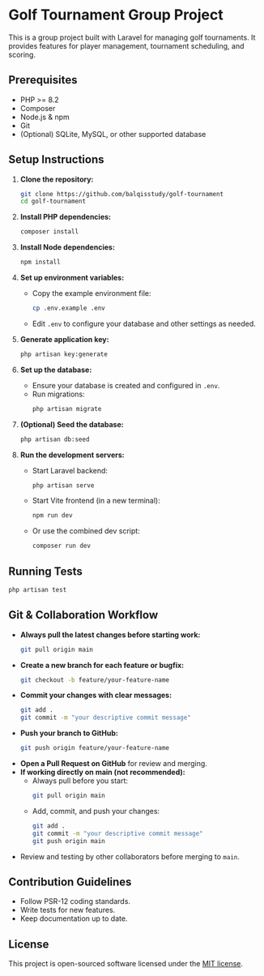 # Golf Tournament Group Project

This is a group project built with Laravel for managing golf tournaments. It provides features for player management, tournament scheduling, and scoring.

## Prerequisites

- PHP >= 8.2
- Composer
- Node.js & npm
- Git
- (Optional) SQLite, MySQL, or other supported database

## Setup Instructions

1. **Clone the repository:**
   ```bash
   git clone https://github.com/balqisstudy/golf-tournament
   cd golf-tournament
   ```

2. **Install PHP dependencies:**
   ```bash
   composer install
   ```

3. **Install Node dependencies:**
   ```bash
   npm install
   ```

4. **Set up environment variables:**
   - Copy the example environment file:
     ```bash
     cp .env.example .env
     ```
   - Edit `.env` to configure your database and other settings as needed.

5. **Generate application key:**
   ```bash
   php artisan key:generate
   ```

6. **Set up the database:**
   - Ensure your database is created and configured in `.env`.
   - Run migrations:
     ```bash
     php artisan migrate
     ```

7. **(Optional) Seed the database:**
   ```bash
   php artisan db:seed
   ```

8. **Run the development servers:**
   - Start Laravel backend:
     ```bash
     php artisan serve
     ```
   - Start Vite frontend (in a new terminal):
     ```bash
     npm run dev
     ```
   - Or use the combined dev script:
     ```bash
     composer run dev
     ```

## Running Tests

```bash
php artisan test
```

## Git & Collaboration Workflow

- **Always pull the latest changes before starting work:**
  ```bash
  git pull origin main
  ```
- **Create a new branch for each feature or bugfix:**
  ```bash
  git checkout -b feature/your-feature-name
  ```
- **Commit your changes with clear messages:**
  ```bash
  git add .
  git commit -m "your descriptive commit message"
  ```
- **Push your branch to GitHub:**
  ```bash
  git push origin feature/your-feature-name
  ```
- **Open a Pull Request on GitHub** for review and merging.
- **If working directly on main (not recommended):**
  - Always pull before you start:
    ```bash
    git pull origin main
    ```
  - Add, commit, and push your changes:
    ```bash
    git add .
    git commit -m "your descriptive commit message"
    git push origin main
    ```
- Review and testing by other collaborators before merging to `main`.

## Contribution Guidelines

- Follow PSR-12 coding standards.
- Write tests for new features.
- Keep documentation up to date.

## License

This project is open-sourced software licensed under the [MIT license](https://opensource.org/licenses/MIT).
